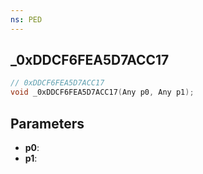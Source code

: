 ```yaml
---
ns: PED
---
```

## _0xDDCF6FEA5D7ACC17

```c
// 0xDDCF6FEA5D7ACC17
void _0xDDCF6FEA5D7ACC17(Any p0, Any p1);
```

## Parameters
* **p0**:
* **p1**:
